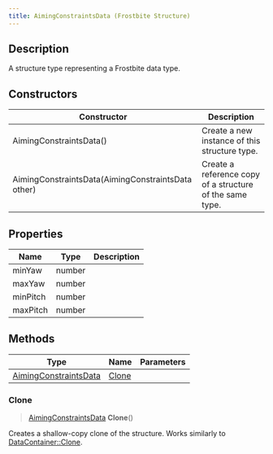```yaml
---
title: AimingConstraintsData (Frostbite Structure)
---
```

## Description

A structure type representing a Frostbite data type.

## Constructors

| Constructor                                        | Description                                              |
| -------------------------------------------------- | -------------------------------------------------------- |
| AimingConstraintsData()                            | Create a new instance of this structure type.            |
| AimingConstraintsData(AimingConstraintsData other) | Create a reference copy of a structure of the same type. |

## Properties

| Name     | Type   | Description |
| -------- | ------ | ----------- |
| minYaw   | number |             |
| maxYaw   | number |             |
| minPitch | number |             |
| maxPitch | number |             |

## Methods

| Type                                           | Name            | Parameters |
| ---------------------------------------------- | --------------- | ---------- |
| [AimingConstraintsData](AimingConstraintsData) | [Clone](#clone) |            |

### Clone

> [AimingConstraintsData](AimingConstraintsData) **Clone**()

Creates a shallow-copy clone of the structure. Works similarly to [DataContainer::Clone](/vext/ref/cls/shr/datacontainer#clone).
